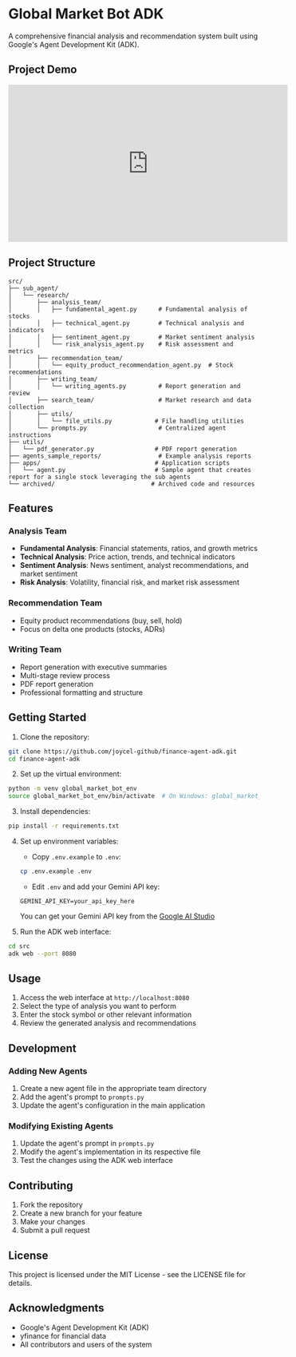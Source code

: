 # Global Market Bot ADK

A comprehensive financial analysis and recommendation system built using Google's Agent Development Kit (ADK).

## Project Demo

<iframe width="560" height="315" src="https://www.youtube.com/embed/EwlJXowPYgI" frameborder="0" allowfullscreen></iframe> 

## Project Structure

```
src/
├── sub_agent/
│   └── research/
│       ├── analysis_team/
│       │   ├── fundamental_agent.py      # Fundamental analysis of stocks
│       │   ├── technical_agent.py        # Technical analysis and indicators
│       │   ├── sentiment_agent.py        # Market sentiment analysis
│       │   └── risk_analysis_agent.py    # Risk assessment and metrics
│       ├── recommendation_team/
│       │   └── equity_product_recommendation_agent.py  # Stock recommendations
│       ├── writing_team/
│       │   └── writing_agents.py         # Report generation and review
│       ├── search_team/                  # Market research and data collection
│       ├── utils/
│       │   └── file_utils.py            # File handling utilities
│       └── prompts.py                    # Centralized agent instructions
├── utils/
│   └── pdf_generator.py                 # PDF report generation
├── agents_sample_reports/                # Example analysis reports
├── apps/                                # Application scripts
│   └── agent.py                         # Sample agent that creates report for a single stock leveraging the sub agents
└── archived/                           # Archived code and resources
```

## Features

### Analysis Team
- **Fundamental Analysis**: Financial statements, ratios, and growth metrics
- **Technical Analysis**: Price action, trends, and technical indicators
- **Sentiment Analysis**: News sentiment, analyst recommendations, and market sentiment
- **Risk Analysis**: Volatility, financial risk, and market risk assessment

### Recommendation Team
- Equity product recommendations (buy, sell, hold)
- Focus on delta one products (stocks, ADRs)

### Writing Team
- Report generation with executive summaries
- Multi-stage review process
- PDF report generation
- Professional formatting and structure

## Getting Started

1. Clone the repository:
```bash
git clone https://github.com/joycel-github/finance-agent-adk.git
cd finance-agent-adk
```

2. Set up the virtual environment:
```bash
python -m venv global_market_bot_env
source global_market_bot_env/bin/activate  # On Windows: global_market_bot_env\Scripts\activate
```

3. Install dependencies:
```bash
pip install -r requirements.txt
```

4. Set up environment variables:
   - Copy `.env.example` to `.env`:
   ```bash
   cp .env.example .env
   ```
   - Edit `.env` and add your Gemini API key:
   ```
   GEMINI_API_KEY=your_api_key_here
   ```
   You can get your Gemini API key from the [Google AI Studio](https://makersuite.google.com/app/apikey)

5. Run the ADK web interface:
```bash
cd src
adk web --port 8080
```

## Usage

1. Access the web interface at `http://localhost:8080`
2. Select the type of analysis you want to perform
3. Enter the stock symbol or other relevant information
4. Review the generated analysis and recommendations

## Development

### Adding New Agents
1. Create a new agent file in the appropriate team directory
2. Add the agent's prompt to `prompts.py`
3. Update the agent's configuration in the main application

### Modifying Existing Agents
1. Update the agent's prompt in `prompts.py`
2. Modify the agent's implementation in its respective file
3. Test the changes using the ADK web interface

## Contributing

1. Fork the repository
2. Create a new branch for your feature
3. Make your changes
4. Submit a pull request

## License

This project is licensed under the MIT License - see the LICENSE file for details.

## Acknowledgments

- Google's Agent Development Kit (ADK)
- yfinance for financial data
- All contributors and users of the system

